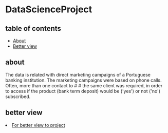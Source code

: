 # DataScienceProject
## table of contents
- [About](#about)
- [Better view](#better-view)
## about
The data is related with direct marketing campaigns of a Portuguese banking institution. The marketing campaigns were based on phone calls. Often, more than one contact to # # the same client was required, in order to access if the product (bank term deposit) would be ('yes') or not ('no') subscribed.

## better view 

<li><a href="[https://nbviewer.org/github/el-ghnnam/data-science/blob/main/bank-marketing.ipynb](https://nbviewer.org/github/Hesham942/DataScienceProject/blob/main/files/bank-marketing.ipynb)https://nbviewer.org/github/Hesham942/DataScienceProject/blob/main/files/bank-marketing.ipynb" target="_blank">For better view to project</a></li>
